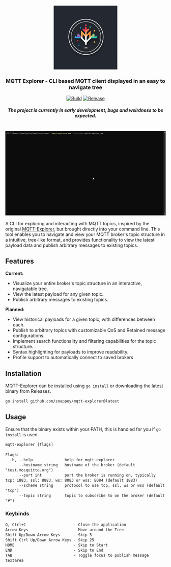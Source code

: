 
<p align="center">
<img src="./assets/logo.png" width="200" title="Login With Custom URL">
</p>
<h3 align="center">MQTT Explorer - CLI based MQTT client displayed in an easy to navigate tree</h3>
<div align="center">

[![Build](https://github.com/Snappey/MQTT-Explorer/actions/workflows/go.yml/badge.svg)](https://github.com/Snappey/MQTT-Explorer/actions/workflows/go.yml)
[![Release](https://github.com/Snappey/MQTT-Explorer/actions/workflows/release.yml/badge.svg)](https://github.com/Snappey/MQTT-Explorer/actions/workflows/release.yml)

</div>
<h5 align="center"> The project is currently in early development, bugs and weirdness to be expected.</h5>
<br/>
<a href="https://immich.app">
<img src="./assets/demo.gif" title="Main Screenshot">
</a>
<br/>


A CLI for exploring and interacting with MQTT topics, inspired by the original [MQTT-Explorer](https://mqtt-explorer.com), but brought directly into your command line. This tool enables you to navigate and view your MQTT broker's topic structure in a intuitive, tree-like format, and provides functionality to view the latest payload data and publish arbitrary messages to existing topics.

## Features

**Current:**
- Visualize your entire broker's topic structure in an interactive, navigatable tree.
- View the latest payload for any given topic.
- Publish arbitrary messages to existing topics.

**Planned:**
- View historical payloads for a given topic, with differences between each.
- Publish to arbitrary topics with customizable QoS and Retained message configurations.
- Implement search functionality and filtering capabilities for the topic structure.
- Syntax highlighting for payloads to improve readability.
- Profile support to automatically connect to saved brokers

## Installation

MQTT-Explorer can be installed using `go install` or downloading the latest binary from Releases.

```shell
go install github.com/snappey/mqtt-explorer@latest
```

## Usage

Ensure that the binary exists within your PATH, this is handled for you if `go install` is used.

```shell
mqtt-explorer [flags]

Flags:
  -h, --help              help for mqtt-explorer
      --hostname string   hostname of the broker (default "test.mosquitto.org")
      --port int          port the broker is running on, typically tcp: 1883, ssl: 8883, ws: 8083 or wss: 8084 (default 1883)
      --scheme string     protocol to use tcp, ssl, ws or wss (default "tcp")
      --topic string      topic to subscribe to on the broker (default "#")
```
### Keybinds
```shell
Q, Ctrl+C                     - Close the application
Arrow Keys                    - Move around the Tree
Shift Up/Down Arrow Keys      - Skip 5
Shift Ctrl Up/Down Arrow Keys - Skip 25
HOME                          - Skip to Start
END                           - Skip to End
TAB                           - Toggle focus to publish message textarea 
```